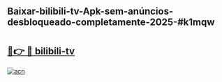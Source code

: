 ## Baixar-bilibili-tv-Apk-sem-anúncios-desbloqueado-completamente-2025-#k1mqw

# <h2><a href="https://ainizakaria.my?title=bilibili-tv&ref=20M">🔗👉 🔴 bilibili-tv</a></h2>

[![acn](https://github.com/user-attachments/assets/0f9c940e-d8b0-45ae-aac7-cd30a18b3e1c)](https://ainizakaria.my?title=bilibili-tv&ref=20M)

